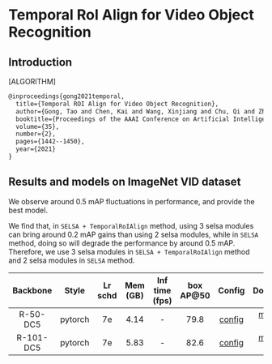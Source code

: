 # Temporal RoI Align for Video Object Recognition

## Introduction

[ALGORITHM]

```latex
@inproceedings{gong2021temporal,
  title={Temporal ROI Align for Video Object Recognition},
  author={Gong, Tao and Chen, Kai and Wang, Xinjiang and Chu, Qi and Zhu, Feng and Lin, Dahua and Yu, Nenghai and Feng, Huamin},
  booktitle={Proceedings of the AAAI Conference on Artificial Intelligence},
  volume={35},
  number={2},
  pages={1442--1450},
  year={2021}
}
```

## Results and models on ImageNet VID dataset

We observe around 0.5 mAP fluctuations in performance, and provide the best model.

We find that, in `SELSA + TemporalRoIAlign` method, using 3 selsa modules can bring around 0.2 mAP gains than using 2 selsa modules, while in `SELSA` method, doing so will degrade the performance by around 0.5 mAP. Therefore, we use 3 selsa modules in `SELSA + TemporalRoIAlign` method and 2 selsa modules in `SELSA` method.

|    Backbone     |  Style  | Lr schd | Mem (GB) | Inf time (fps) | box AP@50 | Config | Download |
| :-------------: | :-----: | :-----: | :------: | :------------: | :----: | :------: | :--------: |
|    R-50-DC5     |  pytorch  |   7e    | 4.14        | -            | 79.8 | [config](selsa_troialign_faster_rcnn_r50_dc5_7e_imagenetvid.py) | [model](https://download.openmmlab.com/mmtracking/vid/temporal_roi_align/selsa_troialign_faster_rcnn_r50_dc5_7e_imagenetvid/selsa_troialign_faster_rcnn_r50_dc5_7e_imagenetvid_20210820_162714-939fd657.pth) &#124; [log](https://download.openmmlab.com/mmtracking/vid/temporal_roi_align/selsa_troialign_faster_rcnn_r50_dc5_7e_imagenetvid/selsa_troialign_faster_rcnn_r50_dc5_7e_imagenetvid_20210820_162714.log.json) |
|    R-101-DC5     |  pytorch  |   7e    | 5.83        | -              | 82.6 | [config](selsa_troialign_faster_rcnn_r101_dc5_7e_imagenetvid.py) | [model](https://download.openmmlab.com/mmtracking/vid/temporal_roi_align/selsa_troialign_faster_rcnn_r101_dc5_7e_imagenetvid/selsa_troialign_faster_rcnn_r101_dc5_7e_imagenetvid_20210822_111621-22cb96b9.pth) &#124; [log](https://download.openmmlab.com/mmtracking/vid/temporal_roi_align/selsa_troialign_faster_rcnn_r101_dc5_7e_imagenetvid/selsa_troialign_faster_rcnn_r101_dc5_7e_imagenetvid_20210822_111621.log.json) |
